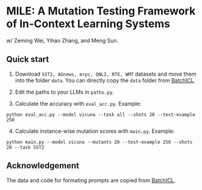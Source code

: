 # MILE: A Mutation Testing Framework of In-Context Learning Systems
w/ Zeming Wei, Yihao Zhang, and Meng Sun.

## Quick start
1. Download `SST2, AGnews, mrpc, QNLI, RTE, WMT` datasets and move them into the folder `data`. You can directly copy the `data` folder from [BatchICL](https://github.com/Cardinalere/Batch-ICL).

2. Edit the paths to your LLMs in `paths.py`.

3. Calculate the accuracy with `eval_acc.py`. Example:
```
python eval_acc.py --model vicuna --task all --shots 20 --test-example 250
```

4. Calculate instance-wise mutation scores with `main.py`. Example:
```
python main.py --model vicuna --mutants 20 --test-example 250 --shots 20 --task SST2
```


## Acknowledgement
The data and code for formating prompts are copied from [BatchICL](https://github.com/Cardinalere/Batch-ICL).
